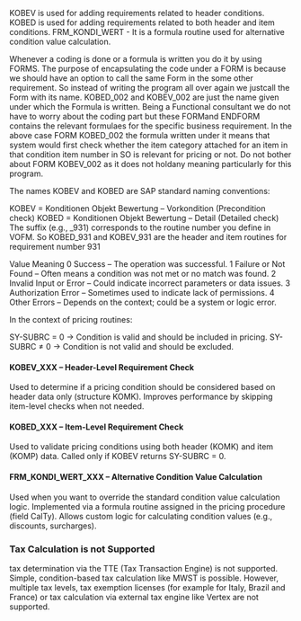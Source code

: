 KOBEV is used for adding requirements related to header conditions.
KOBED is used for adding requirements related to both header and item conditions.
FRM_KONDI_WERT - It is a formula routine used for alternative condition value calculation.


Whenever a coding is done or a formula is written you do it by using FORMS. The purpose of encapsulating the code under a FORM is because we should have an option to call the same Form in the some other requirement. So instead of writing the program all over again we justcall the Form with its name.
KOBED_002 and KOBEV_002 are just the name given under which the Formula is written.
Being a Functional consultant we do not have to worry about the coding part but these FORMand ENDFORM contains the relevant formulaes for the specific business requirement.
In the above case FORM KOBED_002 the formula written under it means that system would first check whether the item category attached for an item in that condition item number in SO is relevant for pricing or not.
Do not bother about FORM KOBEV_002 as it does not holdany meaning particularly for this program.


The names KOBEV and KOBED are SAP standard naming conventions:

KOBEV = Konditionen Objekt Bewertung – Vorkondition (Precondition check)
KOBED = Konditionen Objekt Bewertung – Detail (Detailed check)
The suffix (e.g., _931) corresponds to the routine number you define in VOFM. So KOBED_931 and KOBEV_931 are the header and item routines for requirement number 931



Value	Meaning
0	Success – The operation was successful.
1	Failure or Not Found – Often means a condition was not met or no match was found.
2	Invalid Input or Error – Could indicate incorrect parameters or data issues.
3	Authorization Error – Sometimes used to indicate lack of permissions.
4	Other Errors – Depends on the context; could be a system or logic error.


In the context of pricing routines:

SY-SUBRC = 0 → Condition is valid and should be included in pricing.
SY-SUBRC ≠ 0 → Condition is not valid and should be excluded.



#### KOBEV_XXX – Header-Level Requirement Check

Used to determine if a pricing condition should be considered based on header data only (structure KOMK).
Improves performance by skipping item-level checks when not needed.


#### KOBED_XXX – Item-Level Requirement Check

Used to validate pricing conditions using both header (KOMK) and item (KOMP) data.
Called only if KOBEV returns SY-SUBRC = 0.


#### FRM_KONDI_WERT_XXX – Alternative Condition Value Calculation

Used when you want to override the standard condition value calculation logic.
Implemented via a formula routine assigned in the pricing procedure (field CalTy).
Allows custom logic for calculating condition values (e.g., discounts, surcharges).



### Tax Calculation is not Supported

tax determination via the TTE (Tax Transaction Engine) is not supported. Simple, condition-based tax calculation like MWST is possible. However, multiple tax levels, tax exemption licenses (for example for Italy, Brazil and France) or tax calculation via external tax engine like Vertex are not supported. 
